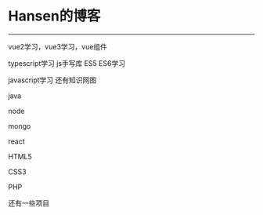 # Hansen的博客
-------------------------------  
vue2学习，vue3学习，vue组件  

typescript学习  js手写库 ES5 ES6学习  

javascript学习  还有知识网图

java

node

mongo

react

HTML5

CSS3

PHP

还有一些项目
